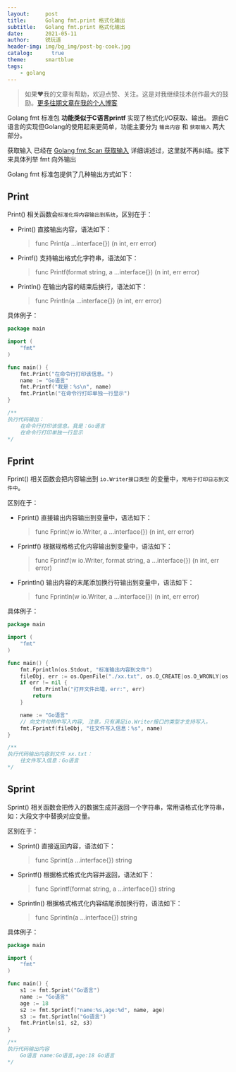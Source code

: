 ```yaml
---
layout:     post
title:      Golang fmt.print 格式化输出
subtitle:   Golang fmt.print 格式化输出
date:       2021-05-11
author:     锐玩道
header-img: img/bg_img/post-bg-cook.jpg
catalog:      true
theme:      smartblue
tags:
    - golang
---
```



> 如果❤️我的文章有帮助，欢迎点赞、关注。这是对我继续技术创作最大的鼓励。[更多往期文章在我的个人博客](https://coderdao.github.io/)

Golang fmt 标准包 **功能类似于C语言printf** 实现了格式化I/O获取、输出。
源自C语言的实现但Golang的使用起来更简单，功能主要分为 `输出内容` 和 `获取输入` 两大部分。

获取输入 已经在 [Golang fmt.Scan 获取输入]() 详细讲述过，这里就不再纠结。接下来具体列举 fmt 向外输出

Golang fmt 标准包提供了几种输出方式如下：

## Print
Print() 相关函数会`标准化将内容输出到系统`，区别在于：
- Print() 直接输出内容，语法如下：
    > func Print(a ...interface{}) (n int, err error)
- Printf() 支持输出格式化字符串，语法如下：
    > func Printf(format string, a ...interface{}) (n int, err error)
- Println() 在输出内容的结束后换行，语法如下：
    > func Println(a ...interface{}) (n int, err error)

具体例子：
```go
package main

import (
	"fmt"
)

func main() {
    fmt.Print("在命令行打印该信息。")
    name := "Go语言"
    fmt.Printf("我是：%s\n", name)
    fmt.Println("在命令行打印单独一行显示")
}

/**
执行代码输出：
    在命令行打印该信息。我是：Go语言
    在命令行打印单独一行显示
*/
```

## Fprint

Fprint() 相关函数会把内容输出到 `io.Writer接口类型` 的变量中，`常用于打印日志到文件中`。

区别在于：
- Fprint() 直接输出内容输出到变量中，语法如下：
    > func Fprint(w io.Writer, a ...interface{}) (n int, err error)
- Fprintf() 根据规格格式化内容输出到变量中，语法如下：
    > func Fprintf(w io.Writer, format string, a ...interface{}) (n int, err error)
- Fprintln() 输出内容的末尾添加换行符输出到变量中，语法如下：
    > func Fprintln(w io.Writer, a ...interface{}) (n int, err error)

具体例子：
```go
package main

import (
	"fmt"
)

func main() {
    fmt.Fprintln(os.Stdout, "标准输出内容到文件")
    fileObj, err := os.OpenFile("./xx.txt", os.O_CREATE|os.O_WRONLY|os.O_APPEND, 0644)
    if err != nil {
        fmt.Println("打开文件出错，err:", err)
        return
    }

    name := "Go语言"
    // 向文件句柄中写入内容, 注意，只有满足io.Writer接口的类型才支持写入。
    fmt.Fprintf(fileObj, "往文件写入信息：%s", name)
}

/**
执行代码输出内容到文件 xx.txt：
    往文件写入信息：Go语言
*/
```


## Sprint
Sprint() 相关函数会把传入的数据生成并返回一个字符串，常用语格式化字符串，如：大段文字中替换对应变量。

区别在于：
- Sprint() 直接返回内容，语法如下：
    > func Sprint(a ...interface{}) string
- Sprintf() 根据格式格式化内容并返回，语法如下：
    > func Sprintf(format string, a ...interface{}) string
- Sprintln() 根据格式格式化内容结尾添加换行符，语法如下：
    > func Sprintln(a ...interface{}) string

具体例子：
```go
package main

import (
	"fmt"
)

func main() {
    s1 := fmt.Sprint("Go语言")
    name := "Go语言"
    age := 18
    s2 := fmt.Sprintf("name:%s,age:%d", name, age)
    s3 := fmt.Sprintln("Go语言")
    fmt.Println(s1, s2, s3)
}

/** 
执行代码输出内容
    Go语言 name:Go语言,age:18 Go语言
*/
```
